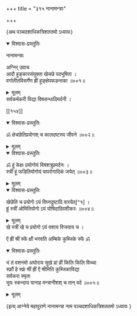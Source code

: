 +++
title = "३१५ नानामन्त्राः"

+++

\{अथ पञ्चदशाधिकत्रिशततमो ऽध्यायः\}


<details open><summary>विश्वास-प्रस्तुतिः</summary>

नानामन्त्राः  
    
अग्निर् उवाच  
आदौ हूङ्कारसंयुक्ता खेचछे पदभूषिता ।  
वर्गातीतविसर्गेण ह्रीं हूङ्क्षेपफडन्तका   ॥००१॥
</details>

<details><summary>मूलम्</summary>

नानामन्त्राः  
    
अग्निर् उवाच  
आदौ हूङ्कारसंयुक्ता खेचछे पदभूषिता ।  
वर्गातीतविसर्गेण ह्रीं हूङ्क्षेपफडन्तका   ॥००१॥
</details>  
सर्वकर्मकरी विद्या विषसन्धादिमर्दनी ।  

[[१५४]]
    

<details open><summary>विश्वास-प्रस्तुतिः</summary>

ॐ क्षेचछेतिप्रयोगश् च कालदष्टस्य जीवने ॥००२॥
</details>

<details><summary>मूलम्</summary>

ॐ क्षेचछेतिप्रयोगश् च कालदष्टस्य जीवने ॥००२॥
</details>  

<details open><summary>विश्वास-प्रस्तुतिः</summary>

ॐ हूं केक्षः प्रयोगोयं विषशत्रुप्रमर्दनः   ।  
स्त्रीं हूं फडितियोगोयं पापरोगादिकं जयेत्   ॥००३॥
</details>

<details><summary>मूलम्</summary>

ॐ हूं केक्षः प्रयोगोयं विषशत्रुप्रमर्दनः   ।  
स्त्रीं हूं फडितियोगोयं पापरोगादिकं जयेत्   ॥००३॥
</details>  

<details open><summary>विश्वास-प्रस्तुतिः</summary>

खेछेति च प्रयोगो ऽयं विघ्नदुष्टादि वारयेत्[^१] ।  
ह्रूं स्त्रीं ओमितियोगो ऽयं योषिदादिवशीकरः   ॥००४॥
</details>

<details><summary>मूलम्</summary>

खेछेति च प्रयोगो ऽयं विघ्नदुष्टादि वारयेत्[^१] ।  
ह्रूं स्त्रीं ओमितियोगो ऽयं योषिदादिवशीकरः   ॥००४॥
</details>  
खे स्त्रीं खे च प्रयोगो ऽयं वशाय विजयाय च ।  
    
ऐं ह्रीं श्रीं स्फें क्षौं भगवति अम्बिके कुब्जिके स्फें ॐ  

<details open><summary>विश्वास-प्रस्तुतिः</summary>

भं तं वशनमो अघोराय सुखे व्रां व्रीं किलि किलि विच्चा  
स्फ्रौं हे स्फ्रं श्रीं ह्रीं ऐं श्रीमिति कुब्जिकाविद्या  
सर्वकरा स्मृता  
भूयः स्कन्दाय यानाह मन्त्रानीशश् च तान् वदे   ॥००५॥
</details>

<details><summary>मूलम्</summary>

भं तं वशनमो अघोराय सुखे व्रां व्रीं किलि किलि विच्चा  
स्फ्रौं हे स्फ्रं श्रीं ह्रीं ऐं श्रीमिति कुब्जिकाविद्या  
सर्वकरा स्मृता  
भूयः स्कन्दाय यानाह मन्त्रानीशश् च तान् वदे   ॥००५॥
</details>

\{इत्य् आग्नेये महापुराणे नानामन्त्रा नाम पञ्चदशाधिकत्रिशततमो ऽध्यायः  }
    